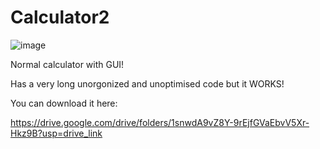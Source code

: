 # Calculator2

![image](https://github.com/user-attachments/assets/9fcdd134-ed7b-451e-8295-11293675753b)

Normal calculator with GUI!

Has a very long unorgonized and unoptimised code but it WORKS!

You can download it here:

https://drive.google.com/drive/folders/1snwdA9vZ8Y-9rEjfGVaEbvV5Xr-Hkz9B?usp=drive_link
